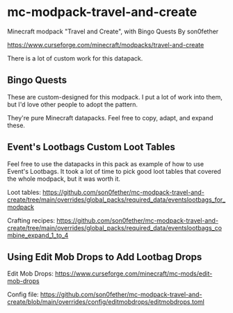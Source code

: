# mc-modpack-travel-and-create
Minecraft modpack "Travel and Create", with Bingo Quests
By son0fether

https://www.curseforge.com/minecraft/modpacks/travel-and-create

There is a lot of custom work for this datapack.

## Bingo Quests
These are custom-designed for this modpack.
I put a lot of work into them, but I'd love other people to adopt the pattern.

They're pure Minecraft datapacks.
Feel free to copy, adapt, and expand these.

## Event's Lootbags Custom Loot Tables
Feel free to use the datapacks in this pack as example of how to use Event's Lootbags.
It took a lot of time to pick good loot tables that covered the whole modpack, but it was worth it.

Loot tables: https://github.com/son0fether/mc-modpack-travel-and-create/tree/main/overrides/global_packs/required_data/eventslootbags_for_modpack

Crafting recipes: https://github.com/son0fether/mc-modpack-travel-and-create/tree/main/overrides/global_packs/required_data/eventslootbags_combine_expand_1_to_4

## Using Edit Mob Drops to Add Lootbag Drops
Edit Mob Drops: https://www.curseforge.com/minecraft/mc-mods/edit-mob-drops

Config file: https://github.com/son0fether/mc-modpack-travel-and-create/blob/main/overrides/config/editmobdrops/editmobdrops.toml
